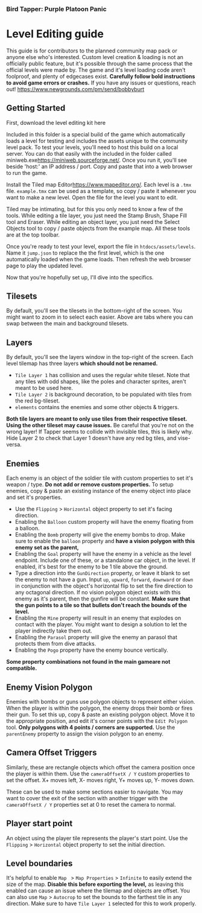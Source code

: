 ### Bird Tapper: Purple Platoon Panic
# Level Editing guide

This guide is for contributors to the planned community map pack or anyone else who's interested. Custom level creation & loading is not an officially public feature, but it's possible through the same process that the official levels were made by. The game and it's level loading code aren't foolproof, and plenty of edgecases exist. **Carefully follow bold instructions to avoid game errors or crashes.** If you have any issues or questions, reach out! <https://www.newgrounds.com/pm/send/bobbyburt>

## Getting Started

First, download the level editing kit here <link>

Included in this folder is a special build of the game which automatically loads a level for testing and includes the assets unique to the community level pack. To test your levels, you'll need to host this build on a local server. You can do that easily with the included in the folder called miniweb.exe<https://miniweb.sourceforge.net/>. Once you run it, you'll see beside 'host:' an IP address / port. Copy and paste that into a web browser to run the game.

Install the Tiled map Editor<https://www.mapeditor.org/>. Each level is a `.tmx` file. `example.tmx` can be used as a template, so copy / paste it whenever you want to make a new level. Open the file for the level you want to edit.

Tiled may be intimating, but for this you only need to know a few of the tools. While editing a tile layer, you just need the Stamp Brush, Shape Fill tool and Eraser. While editing an object layer, you just need the Select Objects tool to copy / paste objects from the example map. All these tools are at the top toolbar.

Once you're ready to test your level, export the file in `htdocs/assets/levels`. Name it `jump.json` to replace the the first level, which is the one automatically loaded when the game loads. Then refresh the web browser page to play the updated level.

Now that you're hopefully set up, I'll dive into the specifics.

## Tilesets

By default, you'll see the tilesets in the bottom-right of the screen. You might want to zoom in to select each easier. Above are tabs where you can swap between the main and background tilesets.

## Layers

By default, you'll see the layers window in the top-right of the screen. Each level tilemap has three layers **which should not be renamed.** 
- `Tile Layer 1` has collision and uses the regular white tileset. Note that any tiles with odd shapes, like the poles and character sprites, aren't meant to be used here.
- `Tile Layer 2` is background decoration, to be populated with tiles from the red bg-tileset.
- `elements` contains the enemies and some other objects & triggers.
  
**Both tile layers are meant to only use tiles from their respective tileset. Using the other tileset may cause issues.** Be careful that you're not on the wrong layer! If Tapper seems to collide with invisible tiles, this is likely why. Hide Layer 2 to check that Layer 1 doesn't have any red bg tiles, and vise-versa.

## Enemies

Each enemy is an object of the soldier tile with custom properties to set it's weapon / type. **Do not add or remove custom properties.** To setup enemies, copy & paste an existing instance of the enemy object into place and set it's properties.
- Use the `Flipping` > `Horizontal` object property to set it's facing direction.
- Enabling the `Balloon` custom property will have the enemy floating from a balloon.
- Enabling the `Bomb` property will give the enemy bombs to drop. Make sure to enable the `balloon` property and **have a vision polygon with this enemy set as the parent,** <link to section>
- Enabling the `Goal` property will have the enemy in a vehicle as the level endpoint. Include one of these, or a standalone car object, in the level. If enabled, it's best for the enemy to be 1 tile above the ground.
- Type a direction into the `GunDirection` property, or leave it blank to set the enemy to not have a gun. Input `up`, `upward`, `forward`, `downward` or `down` in conjunction with the object's horizontal flip to set the fire direction to any octagonal direction. If no vision polygon object exists with this enemy as it's parent, then the gunfire will be constant. **Make sure that the gun points to a tile so that bullets don't reach the bounds of the level.**
- Enabling the `Mine` property will result in an enemy that explodes on contact with the player. You might want to design a solution to let the player indirectly take them out.
- Enabling the `Parasol` property will give the enemy an parasol that protects them from dive attacks.
- Enabling the `Pogo` property have the enemy bounce vertically.

**Some property combinations not found in the main gameare not compatible.**

## Enemy Vision Polygon

Enemies with bombs or guns use polygon objects to represent either vision. When the player is within the polygon, the enemy drops their bomb or fires their gun. To set this up, copy & paste an existing polygon object. Move it to the appropriate position, and edit it's corner points with the `Edit Polygon` tool. **Only polygons with 4 points / corners are supported.** Use the `parentEnemy` property to assign the vision polygon to an enemy.

## Camera Offset Triggers

Similarly, these are rectangle objects which offset the camera position once the player is within them. Use the `cameraOffsetX / Y` custom properties to set the offset. X+ moves left, X- moves right, Y+ moves up, Y- moves down.

These can be used to make some sections easier to navigate. You may want to cover the exit of the section with another trigger with the `cameraOffsetX / Y` properties set at 0 to reset the camera to normal.

## Player start point

An object using the player tile represents the player's start point. Use the `Flipping` > `Horizontal` object property to set the initial direction.

## Level boundaries

It's helpful to enable `Map ` > `Map Properties` > `Infinite` to easily extend the size of the map. **Disable this before exporting the level,** as leaving this enabled can cause an issue where the tilemap and objects are offset. You can also use `Map` > `Autocrop` to set the bounds to the farthest tile in any direction. Make sure to have `Tile Layer 1` selected for this to work properly.